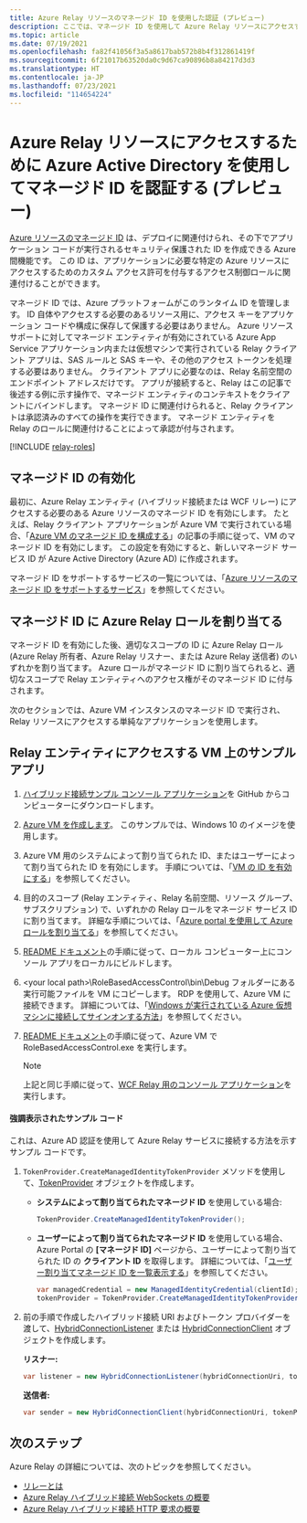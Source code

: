 ```yaml
---
title: Azure Relay リソースのマネージド ID を使用した認証 (プレビュー)
description: ここでは、マネージド ID を使用して Azure Relay リソースにアクセスする方法について説明します。
ms.topic: article
ms.date: 07/19/2021
ms.openlocfilehash: fa82f41056f3a5a8617bab572b8b4f312861419f
ms.sourcegitcommit: 6f21017b63520da0c9d67ca90896b8a84217d3d3
ms.translationtype: HT
ms.contentlocale: ja-JP
ms.lasthandoff: 07/23/2021
ms.locfileid: "114654224"
---
```

# <a name="authenticate-a-managed-identity-with-azure-active-directory-to-access-azure-relay-resources-preview"></a>Azure Relay リソースにアクセスするために Azure Active Directory を使用してマネージド ID を認証する (プレビュー)
[Azure リソースのマネージド ID](../active-directory/managed-identities-azure-resources/overview.md) は、デプロイに関連付けられ、その下でアプリケーション コードが実行されるセキュリティ保護された ID を作成できる Azure 間機能です。 この ID は、アプリケーションに必要な特定の Azure リソースにアクセスするためのカスタム アクセス許可を付与するアクセス制御ロールに関連付けることができます。

マネージド ID では、Azure プラットフォームがこのランタイム ID を管理します。 ID 自体やアクセスする必要のあるリソース用に、アクセス キーをアプリケーション コードや構成に保存して保護する必要はありません。 Azure リソース サポートに対してマネージド エンティティが有効にされている Azure App Service アプリケーション内または仮想マシンで実行されている Relay クライアント アプリは、SAS ルールと SAS キーや、その他のアクセス トークンを処理する必要はありません。 クライアント アプリに必要なのは、Relay 名前空間のエンドポイント アドレスだけです。 アプリが接続すると、Relay はこの記事で後述する例に示す操作で、マネージド エンティティのコンテキストをクライアントにバインドします。 マネージド ID に関連付けられると、Relay クライアントは承認済みのすべての操作を実行できます。 マネージド エンティティを Relay のロールに関連付けることによって承認が付与されます。

[!INCLUDE [relay-roles](./includes/relay-roles.md)]

## <a name="enable-managed-identity"></a>マネージド ID の有効化
最初に、Azure Relay エンティティ (ハイブリッド接続または WCF リレー) にアクセスする必要のある Azure リソースのマネージド ID を有効にします。 たとえば、Relay クライアント アプリケーションが Azure VM で実行されている場合、「[Azure VM のマネージド ID を構成する](../active-directory/managed-identities-azure-resources/qs-configure-portal-windows-vm.md)」の記事の手順に従って、VM のマネージド ID を有効にします。 この設定を有効にすると、新しいマネージド サービス ID が Azure Active Directory (Azure AD) に作成されます。

マネージド ID をサポートするサービスの一覧については、「[Azure リソースのマネージド ID をサポートするサービス](../active-directory/managed-identities-azure-resources/services-support-managed-identities.md)」を参照してください。

## <a name="assign-an-azure-relay-role-to-the-managed-identity"></a>マネージド ID に Azure Relay ロールを割り当てる
マネージド ID を有効にした後、適切なスコープの ID に Azure Relay ロール (Azure Relay 所有者、Azure Relay リスナー、または Azure Relay 送信者) のいずれかを割り当てます。 Azure ロールがマネージド ID に割り当てられると、適切なスコープで Relay エンティティへのアクセス権がそのマネージド ID に付与されます。

次のセクションでは、Azure VM インスタンスのマネージド ID で実行され、Relay リソースにアクセスする単純なアプリケーションを使用します。

## <a name="sample-app-on-vm-accessing-relay-entities"></a>Relay エンティティにアクセスする VM 上のサンプル アプリ

1. [ハイブリッド接続サンプル コンソール アプリケーション](https://github.com/Azure/azure-relay/tree/master/samples/hybrid-connections/dotnet/rolebasedaccesscontrol)を GitHub からコンピューターにダウンロードします。
1. [Azure VM を作成します](../virtual-machines/windows/quick-create-portal.md)。 このサンプルでは、Windows 10 のイメージを使用します。 
1. Azure VM 用のシステムによって割り当てられた ID、またはユーザーによって割り当てられた ID を有効にします。 手順については、「[VM の ID を有効にする](../active-directory/managed-identities-azure-resources/qs-configure-portal-windows-vm.md)」を参照してください。 
1. 目的のスコープ (Relay エンティティ、Relay 名前空間、リソース グループ、サブスクリプション) で、いずれかの Relay ロールをマネージド サービス ID に割り当てます。 詳細な手順については、「[Azure portal を使用して Azure ロールを割り当てる](../role-based-access-control/role-assignments-portal.md)」を参照してください。
1. [README ドキュメント](https://github.com/Azure/azure-relay/tree/master/samples/hybrid-connections/dotnet/rolebasedaccesscontrol#rolebasedaccesscontrol-hybrid-connection-sample)の手順に従って、ローカル コンピューター上にコンソール アプリをローカルにビルドします。 
1. \<your local path\>\RoleBasedAccessControl\bin\Debug フォルダーにある実行可能ファイルを VM にコピーします。 RDP を使用して、Azure VM に接続できます。 詳細については、「[Windows が実行されている Azure 仮想マシンに接続してサインオンする方法](../virtual-machines/windows/connect-logon.md)」を参照してください。
1. [README ドキュメント](https://github.com/Azure/azure-relay/tree/master/samples/hybrid-connections/dotnet/rolebasedaccesscontrol#rolebasedaccesscontrol-hybrid-connection-sample)の手順に従って、Azure VM で RoleBasedAccessControl.exe を実行します。 

    > [!NOTE]
    > 上記と同じ手順に従って、[WCF Relay 用のコンソール アプリケーション](https://github.com/Azure/azure-relay/tree/master/samples/wcf-relay/RoleBasedAccessControl)を実行します。

#### <a name="highlighted-code-from-the-sample"></a>強調表示されたサンプル コード
これは、Azure AD 認証を使用して Azure Relay サービスに接続する方法を示すサンプル コードです。  

1. `TokenProvider.CreateManagedIdentityTokenProvider` メソッドを使用して、[TokenProvider](/dotnet/api/microsoft.azure.relay.tokenprovider) オブジェクトを作成します。 
    
    - **システムによって割り当てられたマネージド ID** を使用している場合:
        ```csharp
        TokenProvider.CreateManagedIdentityTokenProvider();
        ```
    - **ユーザーによって割り当てられたマネージド ID** を使用している場合、Azure Portal の **[マネージド ID]** ページから、ユーザーによって割り当てられた ID の **クライアント ID** を取得します。 詳細については、「[ユーザー割り当てマネージド ID を一覧表示する](../active-directory/managed-identities-azure-resources/how-manage-user-assigned-managed-identities.md?pivots=identity-mi-methods-azp#list-user-assigned-managed-identities)」を参照してください。
        ```csharp
        var managedCredential = new ManagedIdentityCredential(clientId);
        tokenProvider = TokenProvider.CreateManagedIdentityTokenProvider(managedCredential);    
        ```
1. 前の手順で作成したハイブリッド接続 URI およびトークン プロバイダーを渡して、[HybridConnectionListener](/dotnet/api/microsoft.azure.relay.hybridconnectionlistener.-ctor#Microsoft_Azure_Relay_HybridConnectionListener__ctor_System_Uri_Microsoft_Azure_Relay_TokenProvider_) または [HybridConnectionClient](/dotnet/api/microsoft.azure.relay.hybridconnectionclient.-ctor#microsoft-azure-relay-hybridconnectionclient-ctor(system-uri-microsoft-azure-relay-tokenprovider)) オブジェクトを作成します。

    **リスナー:**
    ```csharp
    var listener = new HybridConnectionListener(hybridConnectionUri, tokenProvider);    
    ```
    
    **送信者:**
    ```csharp
    var sender = new HybridConnectionClient(hybridConnectionUri, tokenProvider);    
    ```

## <a name="next-steps"></a>次のステップ
Azure Relay の詳細については、次のトピックを参照してください。
- [リレーとは](relay-what-is-it.md)
- [Azure Relay ハイブリッド接続 WebSockets の概要](relay-hybrid-connections-dotnet-get-started.md)
- [Azure Relay ハイブリッド接続 HTTP 要求の概要](relay-hybrid-connections-http-requests-dotnet-get-started.md)



